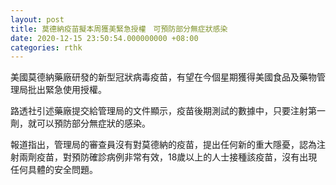 ```yaml
---
layout: post
title: 莫德納疫苗擬本周獲美緊急授權　可預防部分無症狀感染
date: 2020-12-15 23:50:54.000000000 +08:00
categories: rthk
---
```


美國莫德納藥廠研發的新型冠狀病毒疫苗，有望在今個星期獲得美國食品及藥物管理局批出緊急使用授權。

路透社引述藥廠提交給管理局的文件顯示，疫苗後期測試的數據中，只要注射第一劑，就可以預防部分無症狀的感染。

報道指出，管理局的審查員沒有對莫德納的疫苗，提出任何新的重大隱憂，認為注射兩劑疫苗，對預防確診病例非常有效，18歲以上的人士接種該疫苗，沒有出現任何具體的安全問題。
